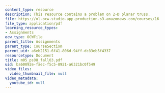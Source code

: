 ```yaml
---
content_type: resource
description: This resource contains a problem on 2-D planar truss.
file: https://ol-ocw-studio-app-production.s3.amazonaws.com/courses/16-01-unified-engineering-i-ii-iii-iv-fall-2005-spring-2006/ba60092efaecf5c58921a6321bc0f549_m05_ps08_fall03.pdf
file_type: application/pdf
learning_resource_types:
- Assignments
ocw_type: OCWFile
parent_title: Assignments
parent_type: CourseSection
parent_uid: a6eb2151-6f41-806d-94ff-dc83eb5f4337
resourcetype: Document
title: m05_ps08_fall03.pdf
uid: ba60092e-faec-f5c5-8921-a6321bc0f549
video_files:
  video_thumbnail_file: null
video_metadata:
  youtube_id: null
---
```

